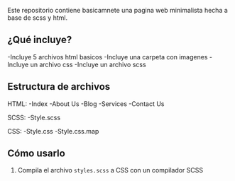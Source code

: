 
Este repositorio contiene basicamnete una pagina web minimalista hecha a base de scss y html.

## ¿Qué incluye?
-Incluye 5 archivos html basicos
-Incluye una carpeta con imagenes
-Incluye un archivo css
-Incluye un archivo scss

## Estructura de archivos

HTML:
-Index
-About Us
-Blog
-Services
-Contact Us

SCSS:
-Style.scss

CSS:
-Style.css
-Style.css.map

## Cómo usarlo

1. Compila el archivo `styles.scss` a CSS con un compilador SCSS
